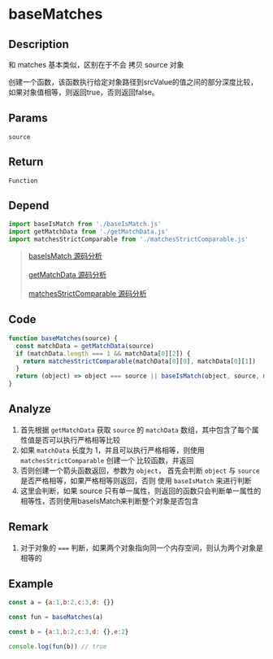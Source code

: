# baseMatches 

## Description 
和 matches 基本类似，区别在于不会 拷贝 source 对象

创建一个函数，该函数执行给定对象路径到srcValue的值之间的部分深度比较，如果对象值相等，则返回true，否则返回false。
## Params
`source`
## Return
`Function`
## Depend
```js
import baseIsMatch from './baseIsMatch.js'
import getMatchData from './getMatchData.js'
import matchesStrictComparable from './matchesStrictComparable.js'
```
> [baseIsMatch 源码分析](./baseIsMatch.md)
> <br/>
> <br/>
> [getMatchData 源码分析](./getMatchData.md)
> <br/>
> <br/>
> [matchesStrictComparable 源码分析](./matchesStrictComparable.md)


## Code
```js
function baseMatches(source) {
  const matchData = getMatchData(source)
  if (matchData.length === 1 && matchData[0][2]) {
    return matchesStrictComparable(matchData[0][0], matchData[0][1])
  }
  return (object) => object === source || baseIsMatch(object, source, matchData)
}
```
## Analyze
1. 首先根据 `getMatchData` 获取 `source` 的 `matchData` 数组，其中包含了每个属性值是否可以执行严格相等比较
2. 如果 `matchData` 长度为 1，并且可以执行严格相等，则使用 `matchesStrictComparable` 创建一个 比较函数，并返回
3. 否则创建一个箭头函数返回，参数为 `object`， 首先会判断 `object` 与 `source` 是否严格相等，如果严格相等则返回，否则 使用 `baseIsMatch` 来进行判断
4. 这里会判断，如果 source 只有单一属性，则返回的函数只会判断单一属性的相等性，否则使用baseIsMatch来判断整个对象是否包含
## Remark
1. 对于对象的 `===` 判断，如果两个对象指向同一个内存空间，则认为两个对象是相等的
## Example
```js
const a = {a:1,b:2,c:3,d: {}}

const fun = baseMatches(a)

const b = {a:1,b:2,c:3,d: {},e:2}

console.log(fun(b)) // true
```

